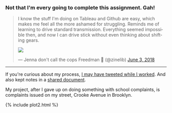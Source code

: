 ### Not that I'm every going to complete this assignment. Gah!

<blockquote class="twitter-tweet" data-lang="en"><p lang="en" dir="ltr">I know the stuff I&#39;m doing on Tableau and Github are easy, which makes me feel all the more ashamed for struggling. Reminds me of learning to drive standard transmission. Everything seemed impossible then, and now I can drive stick without even thinking about shifting gears. 
  
![](https://media1.tenor.com/images/515611c3b930ec518179cbe86a83bd6d/tenor.gif?itemid=3440817)  
  
&mdash; Jenna don&#39;t call the cops Freedman 🤖 (@zinelib) <a href="https://twitter.com/zinelib/status/1003356078724263936?ref_src=twsrc%5Etfw">June 3, 2018</a></blockquote>


___

If you're curious about my process, 
[I may have tweeted while I worked](https://twitter.com/zinelib/status/1003049070200573952). And also kept notes in a 
[shared document](https://docs.google.com/document/d/e/2PACX-1vQBpKUrJ_JT9wRzthy6ZwirWoOHlRYixf4DQS6P8GN4XElzwkeEkyrLbmbhN23YFJJ6teG_6mOo2RKi/pub). 

My project, after I gave up on doing something with school complaints, is complaints issued on my street, Crooke Avenue in Brooklyn. 

{% include plot2.html %} 

